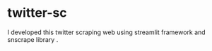 # twitter-sc
I developed this twitter scraping web using streamlit framework and snscrape library .
